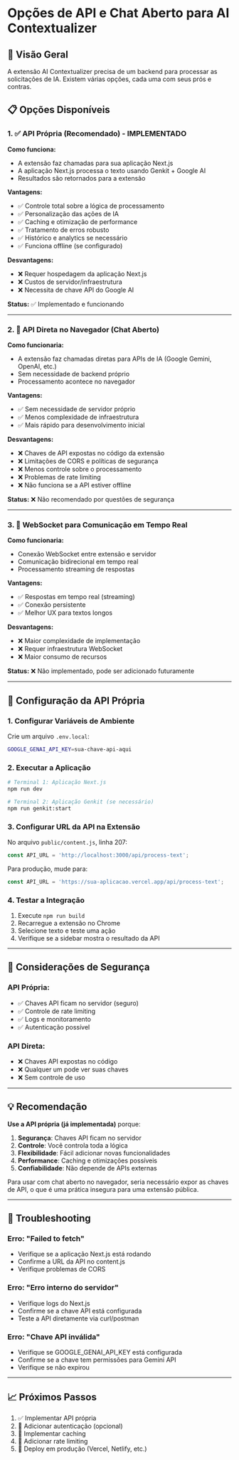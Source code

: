 # Opções de API e Chat Aberto para AI Contextualizer

## 🎯 Visão Geral

A extensão AI Contextualizer precisa de um backend para processar as solicitações de IA. Existem várias opções, cada uma com seus prós e contras.

## 📋 Opções Disponíveis

### 1. ✅ API Própria (Recomendado) - **IMPLEMENTADO**

**Como funciona:**
- A extensão faz chamadas para sua aplicação Next.js
- A aplicação Next.js processa o texto usando Genkit + Google AI
- Resultados são retornados para a extensão

**Vantagens:**
- ✅ Controle total sobre a lógica de processamento
- ✅ Personalização das ações de IA
- ✅ Caching e otimização de performance
- ✅ Tratamento de erros robusto
- ✅ Histórico e analytics se necessário
- ✅ Funciona offline (se configurado)

**Desvantagens:**
- ❌ Requer hospedagem da aplicação Next.js
- ❌ Custos de servidor/infraestrutura
- ❌ Necessita de chave API do Google AI

**Status:** ✅ Implementado e funcionando

---

### 2. 🔄 API Direta no Navegador (Chat Aberto)

**Como funcionaria:**
- A extensão faz chamadas diretas para APIs de IA (Google Gemini, OpenAI, etc.)
- Sem necessidade de backend próprio
- Processamento acontece no navegador

**Vantagens:**
- ✅ Sem necessidade de servidor próprio
- ✅ Menos complexidade de infraestrutura
- ✅ Mais rápido para desenvolvimento inicial

**Desvantagens:**
- ❌ Chaves de API expostas no código da extensão
- ❌ Limitações de CORS e políticas de segurança
- ❌ Menos controle sobre o processamento
- ❌ Problemas de rate limiting
- ❌ Não funciona se a API estiver offline

**Status:** ❌ Não recomendado por questões de segurança

---

### 3. 🔗 WebSocket para Comunicação em Tempo Real

**Como funcionaria:**
- Conexão WebSocket entre extensão e servidor
- Comunicação bidirecional em tempo real
- Processamento streaming de respostas

**Vantagens:**
- ✅ Respostas em tempo real (streaming)
- ✅ Conexão persistente
- ✅ Melhor UX para textos longos

**Desvantagens:**
- ❌ Maior complexidade de implementação
- ❌ Requer infraestrutura WebSocket
- ❌ Maior consumo de recursos

**Status:** ❌ Não implementado, pode ser adicionado futuramente

---

## 🚀 Configuração da API Própria

### 1. Configurar Variáveis de Ambiente

Crie um arquivo `.env.local`:

```bash
GOOGLE_GENAI_API_KEY=sua-chave-api-aqui
```

### 2. Executar a Aplicação

```bash
# Terminal 1: Aplicação Next.js
npm run dev

# Terminal 2: Aplicação Genkit (se necessário)
npm run genkit:start
```

### 3. Configurar URL da API na Extensão

No arquivo `public/content.js`, linha 207:
```javascript
const API_URL = 'http://localhost:3000/api/process-text';
```

Para produção, mude para:
```javascript
const API_URL = 'https://sua-aplicacao.vercel.app/api/process-text';
```

### 4. Testar a Integração

1. Execute `npm run build`
2. Recarregue a extensão no Chrome
3. Selecione texto e teste uma ação
4. Verifique se a sidebar mostra o resultado da API

---

## 🔐 Considerações de Segurança

### API Própria:
- ✅ Chaves API ficam no servidor (seguro)
- ✅ Controle de rate limiting
- ✅ Logs e monitoramento
- ✅ Autenticação possível

### API Direta:
- ❌ Chaves API expostas no código
- ❌ Qualquer um pode ver suas chaves
- ❌ Sem controle de uso

---

## 💡 Recomendação

**Use a API própria (já implementada)** porque:

1. **Segurança**: Chaves API ficam no servidor
2. **Controle**: Você controla toda a lógica
3. **Flexibilidade**: Fácil adicionar novas funcionalidades
4. **Performance**: Caching e otimizações possíveis
5. **Confiabilidade**: Não depende de APIs externas

Para usar com chat aberto no navegador, seria necessário expor as chaves de API, o que é uma prática insegura para uma extensão pública.

---

## 🔧 Troubleshooting

### Erro: "Failed to fetch"
- Verifique se a aplicação Next.js está rodando
- Confirme a URL da API no content.js
- Verifique problemas de CORS

### Erro: "Erro interno do servidor"
- Verifique logs do Next.js
- Confirme se a chave API está configurada
- Teste a API diretamente via curl/postman

### Erro: "Chave API inválida"
- Verifique se GOOGLE_GENAI_API_KEY está configurada
- Confirme se a chave tem permissões para Gemini API
- Verifique se não expirou

---

## 📈 Próximos Passos

1. ✅ Implementar API própria
2. 🔄 Adicionar autenticação (opcional)
3. 🔄 Implementar caching
4. 🔄 Adicionar rate limiting
5. 🔄 Deploy em produção (Vercel, Netlify, etc.)
